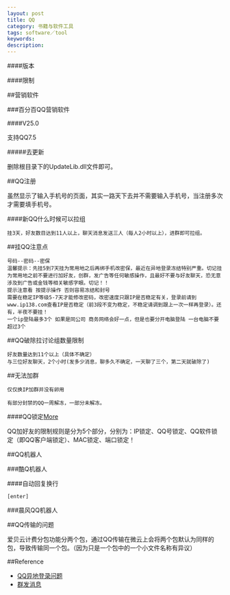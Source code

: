 ```yaml
---
layout: post
title: QQ
category: 书籍与软件工具
tags: software／tool
keywords: 
description: 
---
```


####版本

####限制

##营销软件

###百分百QQ营销软件

####V25.0

支持QQ7.5

#####去更新

删除根目录下的UpdateLib.dll文件即可。

##QQ注册

虽然显示了输入手机号的页面，其实一路天下去并不需要输入手机号，当注册多次才需要填手机号。

####新QQ什么时候可以拉组

```
挂3天，好友数目达到11人以上，聊天消息发送三人（每人2小时以上），进群即可拉组。
```

##挂QQ注意点

```
号码--密码--密保
温馨提示：先挂5到7天挂为常用地之后再绑手机改密保，最近在异地登录冻结特别严重。切记挂为常用地之前不要进行加好友，创群，发广告等任何敏感操作，且最好不要与好友聊天，恐无意涉及到广告或金钱等相关敏感字眼。切记！！
提示注意看 按提示操作 否则容易冻结和封号
需要在稳定IP等级5-7天才能修改密码，改密速度只跟IP是否稳定有关，登录前请到www.ip138.com查看IP是否稳定（前3段不变为稳定，不稳定请调到跟上一次一样再登录）。还有，半夜不要挂！
一个ip登陆最多3个 如果是同公司 商务网络会好一点，但是也要分开电脑登陆 一台电脑不要超过3个
```

##QQ破除拉讨论组数量限制

```
好友数量达到11个以上（具体不确定）
与三位好友聊天，2个小时(发多少消息，聊多久不确定，一天聊了三个，第二天就破除了)
```

##无法加群

```
仅仅换IP加群并没有卵用
```

```
有部分封禁的QQ一周解冻，一部分未解冻。
```

####QQ锁定[More](http://www.52pojie.cn/thread-352415-1-1.html)

QQ加好友的限制规则是分为5个部分，分别为：IP锁定、QQ号锁定、QQ软件锁定（即QQ客户端锁定）、MAC锁定、端口锁定！


##QQ机器人

###酷Q机器人

####自动回复换行

```
[enter]
```

###晨风QQ机器人

##QQ传输的问题

爱贝云计费分包功能分两个包，通过QQ传输在微云上会将两个包默认为同样的包，导致传输同一个包。（因为只是一个包中的一个小文件名称有异议）

##Reference

* [QQ异地登录问题](http://www.haoyoudaijia.com/forum.php?mod=viewthread&tid=37&page=1&authorid=1)
* [群发消息](http://www.haoyoudaijia.com/thread-42-1-1.html)